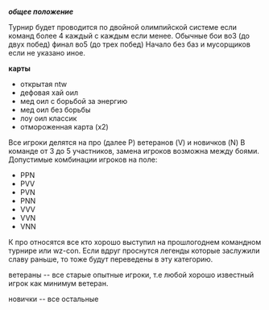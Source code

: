 ***общее положение***

Турнир будет проводится по двойной олимпийской системе если команд более 4 каждый с каждым если менее.
Обычные бои во3 (до двух побед) финал во5 (до трех побед)
Начало без баз и мусорщиков если не указано иное.

**карты**

  + открытая ntw
  + дефовая хай оил 
  + мед оил с борьбой за энергию
  + мед оил без борьбы
  + лоу оил классик
  + отмороженная карта (x2)
  
  
Все игроки делятся на про (далее P) ветеранов (V) и новичков (N)
В команде от 3 до 5 участников, замена игроков возможна между боями.
Допустимые комбинации игроков на поле:
  
  + PPN
  + PVV
  + PVN
  + PNN
  + VVV
  + VVN
  + VNN

К про относятся все кто хорошо выступил на прошлогоднем командном турнире или wz-con. Если вдруг проснутся легенды которые заслужили славу раньше, то тоже будут переведены в эту категорию.

ветераны -- все старые опытные игроки, т.е любой хорошо известный игрок как минимум ветеран.

новички -- все остальные
